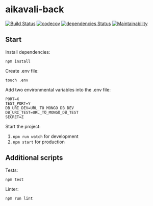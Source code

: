 # aikavali-back
[![Build Status](https://travis-ci.org/ohtu-aikavali/aikavali-back.svg?branch=master)](https://travis-ci.org/ohtu-aikavali/aikavali-back)
[![codecov](https://codecov.io/gh/ohtu-aikavali/aikavali-back/branch/master/graph/badge.svg)](https://codecov.io/gh/ohtu-aikavali/aikavali-back)
[![dependencies Status](https://david-dm.org/ohtu-aikavali/aikavali-back/status.svg)](https://david-dm.org/ohtu-aikavali/aikavali-back)
[![Maintainability](https://api.codeclimate.com/v1/badges/7772d770430260399078/maintainability)](https://codeclimate.com/github/ohtu-aikavali/aikavali-back/maintainability)


## Start  
Install dependencies:

```npm install```

Create .env file:

```touch .env```

Add two environmental variables into the .env file:

```
PORT=X
TEST_PORT=Y
DB_URI_DEV=URL_TO_MONGO_DB_DEV
DB_URI_TEST=URL_TO_MONGO_DB_TEST
SECRET=Z
```

Start the project:

1. ```npm run watch``` for development
2. ```npm start``` for production

## Additional scripts
Tests:

```npm test```

Linter:

```npm run lint```
